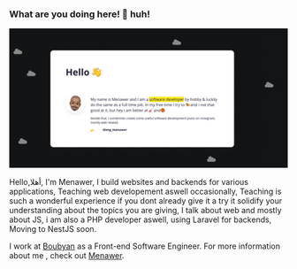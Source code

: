 ### What are you doing here! 👀  huh!

[![Menawer portfolio.](https://raw.githubusercontent.com/careless10/careless10/master/portfolio.jpg)](https://www.menawer.com)


Hello,أهلا, I'm Menawer, I build websites and backends for various applications, Teaching web developement aswell occasionally, Teaching is such a wonderful experience if you dont already give it a try it solidify your understanding about the topics you are giving, I talk about web and mostly about JS, i am also a PHP developer aswell, using Laravel for backends, Moving to NestJS soon.

I work at [Boubyan](https://boubyan.bankboubyan.com/en/) as a Front-end Software Engineer. For more information about me , check out [Menawer](https://www.menawer.com/).

<!--
**careless10/careless10** is a ✨ _special_ ✨ repository because its `README.md` (this file) appears on your GitHub profile.

Here are some ideas to get you started:

- 🔭 I’m currently working on ...
- 🌱 I’m currently learning ...
- 👯 I’m looking to collaborate on ...
- 🤔 I’m looking for help with ...
- 💬 Ask me about ...
- 📫 How to reach me: ...
- 😄 Pronouns: ...
- ⚡ Fun fact: ...
-->

